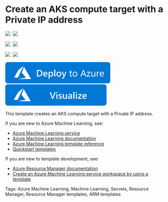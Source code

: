 # Create an AKS compute target with a Private IP address

<IMG SRC="https://azurequickstartsservice.blob.core.windows.net/badges/201-machine-learning-private-ip/PublicLastTestDate.svg" />&nbsp;
<IMG SRC="https://azurequickstartsservice.blob.core.windows.net/badges/201-machine-learning-private-ip/PublicDeployment.svg" />&nbsp;

<IMG SRC="https://azurequickstartsservice.blob.core.windows.net/badges/201-machine-learning-private-ip/FairfaxLastTestDate.svg" />&nbsp;
<IMG SRC="https://azurequickstartsservice.blob.core.windows.net/badges/201-machine-learning-private-ip/FairfaxDeployment.svg" />&nbsp;

<IMG SRC="https://azurequickstartsservice.blob.core.windows.net/badges/201-machine-learning-private-ip/BestPracticeResult.svg" />&nbsp;
<IMG SRC="https://azurequickstartsservice.blob.core.windows.net/badges/201-machine-learning-private-ip/CredScanResult.svg" />&nbsp;

<a href="https://portal.azure.com/#create/Microsoft.Template/uri/https%3A%2F%2Fraw.githubusercontent.com%2FAzure%2Fazure-quickstart-templates%2Fmaster%2F201-machine-learning-private-ip%2Fazuredeploy.json" target="_blank">
    <img src="https://raw.githubusercontent.com/Azure/azure-quickstart-templates/master/1-CONTRIBUTION-GUIDE/images/deploytoazure.svg?sanitize=true"/>
</a>
<a href="http://armviz.io/#/?load=https%3A%2F%2Fraw.githubusercontent.com%2FAzure%2Fazure-quickstart-templates%2Fmaster%2F201-machine-learning-private-ip%2Fazuredeploy.json" target="_blank">
    <img src="https://raw.githubusercontent.com/Azure/azure-quickstart-templates/master/1-CONTRIBUTION-GUIDE/images/visualizebutton.svg?sanitize=true"/>
</a>

This template creates an AKS compute target with a Private IP address. 

If you are new to Azure Machine Learning, see:

- [Azure Machine Learning service](https://azure.microsoft.com/services/machine-learning-service/)
- [Azure Machine Learning documentation](https://docs.microsoft.com/azure/machine-learning/)
- [Azure Machine Learning template reference](https://docs.microsoft.com/azure/templates/microsoft.machinelearningservices/allversions)
- [Quickstart templates](https://azure.microsoft.com/resources/templates/)

If you are new to template development, see:

- [Azure Resource Manager documentation](https://docs.microsoft.com/azure/azure-resource-manager/)
- [Create an Azure Machine Learning service workspace by using a template](https://docs.microsoft.com/azure/machine-learning/service/how-to-create-workspace-template)

Tags: Azure Machine Learning, Machine Learning, Secrets, Resource Manager, Resource Manager templates, ARM templates
